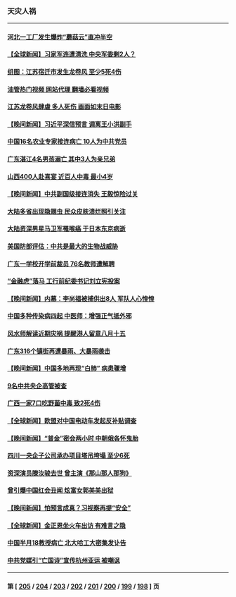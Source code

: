 ### 天灾人祸
---
#### [河北一工厂发生爆炸“蘑菇云”直冲半空](../../pages/ncid280/n14078434.md?09221245) 
#### [【全球新闻】习家军连遭清洗 中央军委剩2人？](../../pages/ncid280/n14078410.md?09221245) 
#### [组图：江苏宿迁市发生龙卷风 至少5死4伤](../../pages/ncid280/n14077799.md?09221245) 
#### [油管热门视频 网站代理 翻墙必看视频](http://138.2.39.72:81/youtube.html?epic-marker?09221245)
#### [江苏龙卷风肆虐 多人死伤 画面如末日电影](../../pages/ncid280/n14077691.md?09221245) 
#### [【晚间新闻】习近平深信预言 调离王小洪副手](../../pages/ncid280/n14077074.md?09221245) 
#### [中国16名农业专家接连病亡 10人为中共党员](../../pages/ncid280/n14076786.md?09221245) 
#### [广东湛江4名男孩溺亡 其中3人为亲兄弟](../../pages/ncid280/n14076824.md?09221245) 
#### [山西400人赴喜宴 近百人中毒 最小4岁](../../pages/ncid280/n14076787.md?09221245) 
#### [【晚间新闻】中共副国级接连消失 王毅惊险过关](../../pages/ncid280/n14076732.md?09221245) 
#### [大陆多省出现隐翅虫 民众皮肤溃烂照引关注](../../pages/ncid280/n14076067.md?09221245) 
#### [大陆资深男星马卫军罹喉癌 于日本东京病逝](../../pages/ncid280/n14075692.md?09221245) 
#### [美国防部评估：中共是最大的生物战威胁](../../pages/ncid280/n14075204.md?09221245) 
#### [广东一学校开学前裁员 76名教师遭解聘](../../pages/ncid280/n14074948.md?09221245) 
#### [“金融虎”落马 工行前纪委书记刘立宪投案](../../pages/ncid280/n14074924.md?09221245) 
#### [【晚间新闻】内幕：李尚福被捕供出8人 军队人心惶惶](../../pages/ncid280/n14074699.md?09221245) 
#### [中国多种传染病四起 中医师：增强正气抵外邪](../../pages/ncid280/n14074695.md?09221245) 
#### [风水师解读近期灾祸 提醒港人留意八月十五](../../pages/ncid280/n14074665.md?09221245) 
#### [广东316个镇街再遭暴雨、大暴雨袭击](../../pages/ncid280/n14074432.md?09221245) 
#### [【晚间新闻】中国多地再现“白肺” 病患骤增](../../pages/ncid280/n14074350.md?09221245) 
#### [9名中共央企高管被查](../../pages/ncid280/n14073675.md?09221245) 
#### [广西一家7口吃野菌中毒 致2死4伤](../../pages/ncid280/n14073705.md?09221245) 
#### [【全球新闻】欧盟对中国电动车发起反补贴调查](../../pages/ncid280/n14073620.md?09221245) 
#### [【晚间新闻】“普金”密会两小时 中朝俄各怀鬼胎](../../pages/ncid280/n14073619.md?09221245) 
#### [四川一央企子公司承办项目塔吊垮塌 至少6死](../../pages/ncid280/n14073388.md?09221245) 
#### [资深演员滕汝骏去世 曾主演《那山那人那狗》](../../pages/ncid280/n14073193.md?09221245) 
#### [曾引爆中国红会丑闻 炫富女郭美美出狱](../../pages/ncid280/n14072924.md?09221245) 
#### [【晚间新闻】怕预言成真？习视察再提“安全”](../../pages/ncid280/n14072751.md?09221245) 
#### [【全球新闻】金正恩坐火车出访 有难言之隐](../../pages/ncid280/n14072752.md?09221245) 
#### [中国半月18教授病亡 北大哈工大密集发讣告](../../pages/ncid280/n14072368.md?09221245) 
#### [中共党媒引“亡国诗”宣传杭州亚运 被嘲讽](../../pages/ncid280/n14072122.md?09221245) 

---
#### 第 [ [205](./205.md?09221245) / [204](./204.md?09221245) / [203](./203.md?09221245) / [202](./202.md?09221245) / [201](./201.md?09221245) / [200](./200.md?09221245) / [199](./199.md?09221245) / [198](./198.md?09221245) ] 页
